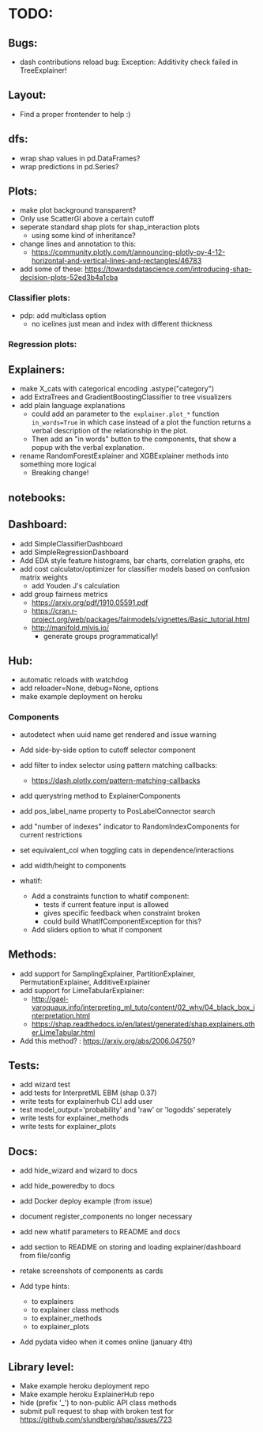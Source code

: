 
# TODO:

## Bugs:
- dash contributions reload bug: Exception: Additivity check failed in TreeExplainer!

## Layout:
- Find a proper frontender to help :)

## dfs:
- wrap shap values in pd.DataFrames?
- wrap predictions in pd.Series?

## Plots:
- make plot background transparent?
- Only use ScatterGl above a certain cutoff
- seperate standard shap plots for shap_interaction plots 
    - using some kind of inheritance?
- change lines and annotation to this:
    - https://community.plotly.com/t/announcing-plotly-py-4-12-horizontal-and-vertical-lines-and-rectangles/46783
- add some of these:
    https://towardsdatascience.com/introducing-shap-decision-plots-52ed3b4a1cba


### Classifier plots:
- pdp: add multiclass option
    - no icelines just mean and index with different thickness

### Regression plots:


## Explainers:
- make X_cats with categorical encoding .astype("category")
- add ExtraTrees and GradientBoostingClassifier to tree visualizers
- add plain language explanations
    - could add an parameter to the` explainer.plot_*` function  `in_words=True` in which 
        case instead of a plot the function returns a verbal description of the 
        relationship in the plot.
    - Then add an "in words" button to the components, that show a popup with
        the verbal explanation.
- rename RandomForestExplainer and XGBExplainer methods into something more logical
    - Breaking change!

## notebooks:


## Dashboard:
- add SimpleClassifierDashboard
- add SimpleRegressionDashboard
- Add EDA style feature histograms, bar charts, correlation graphs, etc
- add cost calculator/optimizer for classifier models based on confusion matrix weights
    - add Youden J's calculation
- add group fairness metrics
    - https://arxiv.org/pdf/1910.05591.pdf
    - https://cran.r-project.org/web/packages/fairmodels/vignettes/Basic_tutorial.html
    - http://manifold.mlvis.io/
        - generate groups programmatically!

## Hub:
- automatic reloads with watchdog
- add reloader=None, debug=None, options
- make example deployment on heroku


### Components
- autodetect when uuid name get rendered and issue warning
- Add side-by-side option to cutoff selector component

- add filter to index selector using pattern matching callbacks:
    - https://dash.plotly.com/pattern-matching-callbacks
- add querystring method to ExplainerComponents
- add pos_label_name property to PosLabelConnector search
- add "number of indexes" indicator to RandomIndexComponents for current restrictions
- set equivalent_col when toggling cats in dependence/interactions

- add width/height to components
- whatif:
    - Add a constraints function to whatif component:
        - tests if current feature input is allowed
        - gives specific feedback when constraint broken
        - could build WhatIfComponentException for this?
    - Add sliders option to what if component


## Methods:
- add support for SamplingExplainer, PartitionExplainer, PermutationExplainer, AdditiveExplainer
- add support for LimeTabularExplainer:
    - http://gael-varoquaux.info/interpreting_ml_tuto/content/02_why/04_black_box_interpretation.html
    - https://shap.readthedocs.io/en/latest/generated/shap.explainers.other.LimeTabular.html
- Add this method? : https://arxiv.org/abs/2006.04750?

## Tests:
- add wizard test
- add tests for InterpretML EBM (shap 0.37)
- write tests for explainerhub CLI add user
- test model_output='probability' and 'raw' or 'logodds' seperately
- write tests for explainer_methods
- write tests for explainer_plots

## Docs:
- add hide_wizard and wizard to docs
- add hide_poweredby to docs
- add Docker deploy example (from issue)
- document register_components no longer necessary
- add new whatif parameters to README and docs
- add section to README on storing and loading explainer/dashboard from file/config

- retake screenshots of components as cards
- Add type hints:
    - to explainers
    - to explainer class methods
    - to explainer_methods
    - to explainer_plots
- Add pydata video when it comes online (january 4th)


## Library level:
- Make example heroku deployment repo
- Make example heroku ExplainerHub repo
- hide (prefix '_') to non-public API class methods
- submit pull request to shap with broken test for 
    https://github.com/slundberg/shap/issues/723

